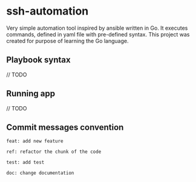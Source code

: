 # ssh-automation
Very simple automation tool inspired by ansible written in Go.
It executes commands, defined in yaml file with pre-defined syntax.
This project was created for purpose of learning the Go language.

## Playbook syntax
// TODO

## Running app
// TODO

## Commit messages convention
`feat: add new feature`

`ref: refactor the chunk of the code`

`test: add test`

`doc: change documentation`
